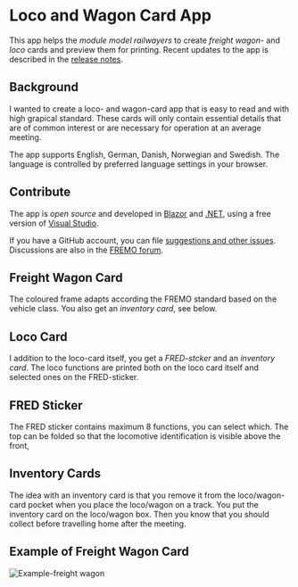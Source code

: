 # Loco and Wagon Card App
This app helps the *module model railwayers* to 
create *freight wagon*- and *loco* cards and preview them for printing. 
Recent updates to the app is described in the [release notes](https://github.com/tellurianinteractive/Tellurian.Trains.WagonCardApp/blob/master/RELEASENOTES.MD).

## Background
I wanted to create a loco- and wagon-card app that is easy to read and with high grapical standard.
These cards will only contain essential details that are of common interest or are necessary for operation at an average meeting.

The app supports English, German, Danish, Norwegian and Swedish. 
The language is controlled by preferred language settings in your browser.

## Contribute
The app is *open source* and developed in 
[Blazor](https://dotnet.microsoft.com/en-us/apps/aspnet/web-apps/blazor) and 
[.NET](https://dotnet.microsoft.com/en-us/learn/dotnet/what-is-dotnet), using a free version of
[Visual Studio](https://visualstudio.microsoft.com/).

If you have a GitHub account, you can file [suggestions and other issues](https://github.com/tellurianinteractive/Tellurian.Trains.WagonCardApp/issues).
Discussions are also in the [FREMO forum](https://forum.fremo-net.eu/t/online-loco-and-wagon-card-app/).

## Freight Wagon Card
The coloured frame adapts according the FREMO standard based on the vehicle class.
You also get an *inventory card*, see below.

## Loco Card
I addition to the loco-card itself, you get a *FRED-stcker* and an *inventory card*. 
The loco functions are printed both on the loco card itself 
and selected ones on the FRED-sticker.

## FRED Sticker
The FRED sticker contains maximum 8 functions, you can select which.
The top can be folded so that the locomotive identification is visible above the front,

## Inventory Cards
The idea with an inventory card is that you remove it from the loco/wagon-card pocket 
when you place the loco/wagon on a track.
You put the inventory card on the loco/wagon box.
Then you know that you should collect before travelling home after the meeting.

## Example of Freight Wagon Card
![Example-freight wagon](https://user-images.githubusercontent.com/3410208/139554977-e787585b-3472-4788-9cc2-5322dcb0da4a.PNG)
